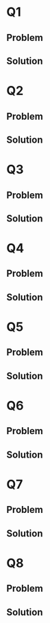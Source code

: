 # Q1
## Problem
## Solution
# Q2
## Problem
## Solution
# Q3
## Problem
## Solution
# Q4
## Problem
## Solution
# Q5
## Problem
## Solution
# Q6
## Problem
## Solution
# Q7
## Problem
## Solution
# Q8
## Problem
## Solution
